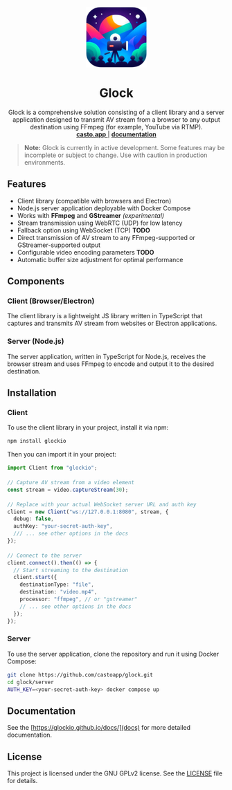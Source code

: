 <p align="center">
  <p align="center">
   <img width="140" height="140" src="casto.png" alt="Icon">
  </p>
  <h1 align="center">
    <b>Glock</b>
  </h1>
  <p align="center">
    Glock is a comprehensive solution consisting of a client library and a server application designed to transmit AV stream from a browser to any output destination using FFmpeg (for example, YouTube via RTMP).
    <br />
    <a href="https://casto.app">
      <b>casto.app</b>
    </a> | <a href="https://glockio.github.io/docs/"><b>documentation</b></a>
    <br />
  </p>
</p>

> **Note:** Glock is currently in active development. Some features may be incomplete or subject to change. Use with caution in production environments.

## Features

- Client library (compatible with browsers and Electron)
- Node.js server application deployable with Docker Compose
- Works with **FFmpeg** and **GStreamer** _(experimental)_
- Stream transmission using WebRTC (UDP) for low latency
- Fallback option using WebSocket (TCP) **TODO**
- Direct transmission of AV stream to any FFmpeg-supported or GStreamer-supported output
- Configurable video encoding parameters **TODO**
- Automatic buffer size adjustment for optimal performance

## Components

### Client (Browser/Electron)

The client library is a lightweight JS library written in TypeScript that captures and transmits AV stream from websites or Electron applications.

### Server (Node.js)

The server application, written in TypeScript for Node.js, receives the browser stream and uses FFmpeg to encode and output it to the desired destination.

## Installation

### Client

To use the client library in your project, install it via npm:

```bash
npm install glockio
```

Then you can import it in your project:

```typescript
import Client from "glockio";

// Capture AV stream from a video element
const stream = video.captureStream(30);

// Replace with your actual WebSocket server URL and auth key
client = new Client("ws://127.0.0.1:8080", stream, {
  debug: false,
  authKey: "your-secret-auth-key",
  /// ... see other options in the docs
});

// Connect to the server
client.connect().then(() => {
  // Start streaming to the destination
  client.start({
    destinationType: "file",
    destination: "video.mp4",
    processor: "ffmpeg", // or "gstreamer"
    // ... see other options in the docs
  });
});
```

### Server

To use the server application, clone the repository and run it using Docker Compose:

```bash
git clone https://github.com/castoapp/glock.git
cd glock/server
AUTH_KEY=<your-secret-auth-key> docker compose up
```

## Documentation

See the [https://glockio.github.io/docs/](docs) for more detailed documentation.

## License

This project is licensed under the GNU GPLv2 license. See the [LICENSE](LICENSE) file for details.
